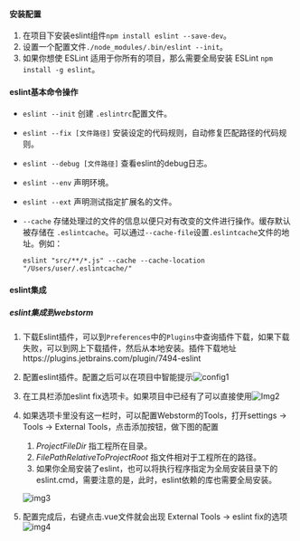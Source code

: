 #### 安装配置

1. 在项目下安装eslint组件`npm install eslint --save-dev`。
2. 设置一个配置文件`./node_modules/.bin/eslint --init`。
3. 如果你想使 ESLint 适用于你所有的项目，那么需要全局安装 ESLint `npm install -g eslint`。

#### eslint基本命令操作

- `eslint --init` 创建 `.eslintrc`配置文件。

- `eslint --fix [文件路径]` 安装设定的代码规则，自动修复匹配路径的代码规则。

- `eslint --debug [文件路径]`  查看eslint的debug日志。

- `eslint --env` 声明环境。

- `eslint --ext` 声明测试指定扩展名的文件。

- `--cache` 存储处理过的文件的信息以便只对有改变的文件进行操作。缓存默认被存储在 `.eslintcache`。可以通过`--cache-file`设置`.eslintcache`文件的地址。例如：

  ```shell
  eslint "src/**/*.js" --cache --cache-location "/Users/user/.eslintcache/"
  ```

#### eslint集成

##### eslint集成到webstorm

1. 下载Eslint插件，可以到`Preferences`中的`Plugins`中查询插件下载，如果下载失败，可以到网上下载插件，然后从本地安装。插件下载地址https://plugins.jetbrains.com/plugin/7494-eslint

2. 配置eslint插件。配置之后可以在项目中智能提示![config1](/Users/wanli/software/Templete/express-react/doc/files/config1.png)

3. 在工具栏添加eslint fix选项卡。如果项目中已经有了可以直接使用![Img2](/Users/wanli/software/Templete/express-react/doc/files/Img2.png)

4. 如果选项卡里没有这一栏时，可以配置Webstorm的Tools，打开settings -> Tools -> External Tools，点击添加按钮，做下图的配置

   1. $ProjectFileDir$ 指工程所在目录。
   2. $FilePathRelativeToProjectRoot$ 指文件相对于工程所在的路径。
   3. 如果你全局安装了eslint，也可以将执行程序指定为全局安装目录下的eslint.cmd，需要注意的是，此时，eslint依赖的库也需要全局安装。

   ![img3](/Users/wanli/software/Templete/express-react/doc/files/img3.png)

5. 配置完成后，右键点击.vue文件就会出现 External Tools -> eslint fix的选项![img4](/Users/wanli/software/Templete/express-react/doc/files/img4.png)

